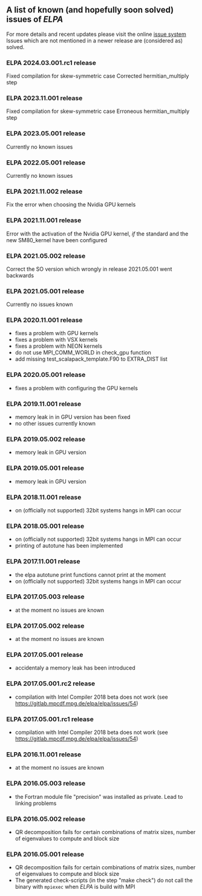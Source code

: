 ## A list of known (and hopefully soon solved) issues of *ELPA* ##

For more details and recent updates please visit the online [issue system](https://gitlab.mpcdf.mpg.de/elpa/elpa/issues)
Issues which are not mentioned in a newer release are (considered as) solved.

### ELPA 2024.03.001.rc1 release ###
Fixed compilation for skew-symmetric case
Corrected hermitian_multiply step

### ELPA 2023.11.001 release ###
Fixed compilation for skew-symmetric case
Erroneous hermitian_multiply step

### ELPA 2023.05.001 release ###
Currently no known issues

### ELPA 2022.05.001 release ###
Currently no known issues

### ELPA 2021.11.002 release ###
Fix the error when choosing the Nvidia GPU kernels

### ELPA 2021.11.001 release ###
Error with the activation of the Nvidia GPU kernel, _if_ the standard and the new SM80_kernel have been configured

### ELPA 2021.05.002 release ###
Correct the SO version which wrongly in
release 2021.05.001 went backwards 

### ELPA 2021.05.001 release ###
Currently no issues known

### ELPA 2020.11.001 release ###
- fixes a problem with GPU kernels
- fixes a problem with VSX kernels
- fixes a problem with NEON kernels
- do not use MPI_COMM_WORLD in check_gpu function
- add missing test_scalapack_template.F90 to EXTRA_DIST list

### ELPA 2020.05.001 release ###
- fixes a problem with configuring the GPU kernels

### ELPA 2019.11.001 release ###
- memory leak in in GPU version has been fixed
- no other issues currently known

### ELPA 2019.05.002 release ###
- memory leak in GPU version

### ELPA 2019.05.001 release ###
- memory leak in GPU version

### ELPA 2018.11.001 release ###
- on (officially not supported) 32bit systems hangs in MPI can occur

### ELPA 2018.05.001 release ###
- on (officially not supported) 32bit systems hangs in MPI can occur
- printing of autotune has been implemented

### ELPA 2017.11.001 release ###
- the elpa autotune print functions cannot print at the moment
- on (officially not supported) 32bit systems hangs in MPI can occur

### ELPA 2017.05.003 release ###
- at the moment no issues are known

### ELPA 2017.05.002 release ###
- at the moment no issues are known

### ELPA 2017.05.001 release ###
- accidentaly a memory leak has been introduced

### ELPA 2017.05.001.rc2 release ###
- compilation with Intel Compiler 2018 beta does not work
  (see https://gitlab.mpcdf.mpg.de/elpa/elpa/issues/54)

### ELPA 2017.05.001.rc1 release ###
- compilation with Intel Compiler 2018 beta does not work
  (see https://gitlab.mpcdf.mpg.de/elpa/elpa/issues/54)

### ELPA 2016.11.001 release ###
- at the moment no issues are known

### ELPA 2016.05.003 release  ###

- the Fortran module file "precision" was installed as private. Lead to linking problems

### ELPA 2016.05.002 release  ###

- QR decomposition fails for certain combinations of matrix sizes, number of eigenvalues to compute and block size

### ELPA 2016.05.001 release  ###

- QR decomposition fails for certain combinations of matrix sizes, number of eigenvalues to compute and block size
- The generated check-scripts (in the step "make check") do not call the binary with `mpiexec` when *ELPA* is build with
  MPI

